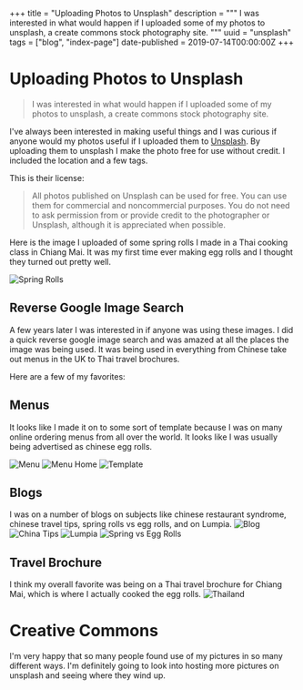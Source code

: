 +++
title = "Uploading Photos to Unsplash"
description = """
I was interested in what would happen if I uploaded some of my photos to unsplash, a create commons stock photography site.
"""
uuid = "unsplash"
tags = ["blog", "index-page"]
date-published = 2019-07-14T00:00:00Z
+++

# Uploading Photos to Unsplash

> I was interested in what would happen if I uploaded some of my photos to unsplash, a create commons stock photography site.

I've always been interested in making useful things and I was curious if anyone would my photos useful if I uploaded them to [Unsplash](https://unsplash.com/@bsunter "Unsplash"). By uploading them to unsplash I make the photo free for use without credit. I included the location and a few tags.

This is their license:
>All photos published on Unsplash can be used for free. You can use them for commercial and noncommercial purposes. You do not need to ask permission from or provide credit to the photographer or Unsplash, although it is appreciated when possible.

Here is the image I uploaded of some spring rolls I made in a Thai cooking class in Chiang Mai. It was my first time ever making egg rolls and I thought they turned out pretty well.

![Spring Rolls](/img/unsplash/eggrolls.jpg "Spring Rolls")

## Reverse Google Image Search
A few years later I was interested in if anyone was using these images. I did a quick reverse google image search and was amazed at all the places the image was being used. It was being used in everything from Chinese take out menus in the UK to Thai travel brochures.

Here are a few of my favorites:

## Menus
It looks like I made it on to some sort of template because I was on many online ordering menus from all over the world. It looks like I was usually being advertised as chinese egg rolls.

![Menu](/img/unsplash/menu.jpg "Menu")
![Menu Home](/img/unsplash/menuhome.jpg "Menu Home")
![Template](/img/unsplash/template.jpg "Template")

## Blogs
I was on a number of blogs on subjects like chinese restaurant syndrome, chinese travel tips, spring rolls vs egg rolls, and on Lumpia.
![Blog](/img/unsplash/blog.jpg "Blog")
![China Tips](/img/unsplash/chinatips.jpg "China Tips")
![Lumpia](/img/unsplash/lumpia.jpg "Lumpia")
![Spring vs Egg Rolls](/img/unsplash/springvsegg.jpg "Spring vs Egg Rolls")

## Travel Brochure
I think my overall favorite was being on a Thai travel brochure for Chiang Mai, which is where I actually cooked the egg rolls.
![Thailand](/img/unsplash/thailand.jpg "Thailand")

# Creative Commons
I'm very happy that so many people found use of my pictures in so many different ways. I'm definitely going to look into hosting more pictures on unsplash and seeing where they wind up.
